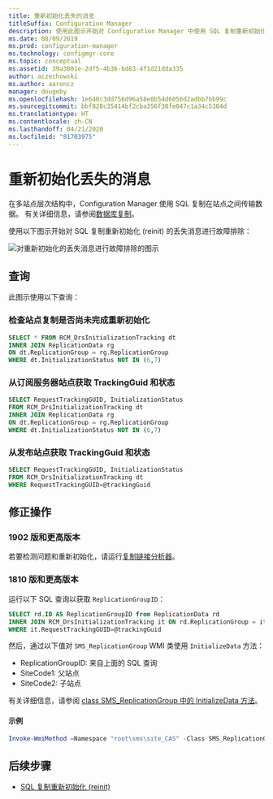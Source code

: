 ```yaml
---
title: 重新初始化丢失的消息
titleSuffix: Configuration Manager
description: 使用此图示开始对 Configuration Manager 中使用 SQL 复制重新初始化丢失的消息进行故障排除
ms.date: 08/09/2019
ms.prod: configuration-manager
ms.technology: configmgr-core
ms.topic: conceptual
ms.assetid: 39a3001e-2df5-4b36-bd83-4f1d21dda335
author: aczechowski
ms.author: aaroncz
manager: dougeby
ms.openlocfilehash: 1e640c3dd756d96a58e8b54d6056d2adbb7bb99c
ms.sourcegitcommit: bbf820c35414bf2cba356f30fe047c1a34c5384d
ms.translationtype: HT
ms.contentlocale: zh-CN
ms.lasthandoff: 04/21/2020
ms.locfileid: "81703975"
---
```

# <a name="reinit-missing-message"></a>重新初始化丢失的消息

在多站点层次结构中，Configuration Manager 使用 SQL 复制在站点之间传输数据。 有关详细信息，请参阅[数据库复制](../../../plan-design/hierarchy/database-replication.md)。

使用以下图示开始对 SQL 复制重新初始化 (reinit) 的丢失消息进行故障排除：

![对重新初始化的丢失消息进行故障排除的图示](media/reinit-missing-message.svg)

## <a name="queries"></a>查询

此图示使用以下查询：

### <a name="check-if-site-replication-hasnt-finished-reinit"></a>检查站点复制是否尚未完成重新初始化

```sql
SELECT * FROM RCM_DrsInitializationTracking dt
INNER JOIN ReplicationData rg
ON dt.ReplicationGroup = rg.ReplicationGroup
WHERE dt.InitializationStatus NOT IN (6,7)
```

### <a name="get-the-trackingguid--status-from-subscriber-site"></a>从订阅服务器站点获取 TrackingGuid 和状态

```sql
SELECT RequestTrackingGUID, InitializationStatus
FROM RCM_DrsInitializationTracking dt
INNER JOIN ReplicationData rg
ON dt.ReplicationGroup = rg.ReplicationGroup
WHERE dt.InitializationStatus NOT IN (6,7)
```

### <a name="get-the-trackingguid--status-from-the-publishing-site"></a>从发布站点获取 TrackingGuid 和状态

```sql
SELECT RequestTrackingGUID, InitializationStatus
FROM RCM_DrsInitializationTracking dt
WHERE RequestTrackingGUID=@trackingGuid
```

## <a name="remediation-actions"></a>修正操作

### <a name="version-1902-and-later"></a>1902 版和更高版本

若要检测问题和重新初始化，请运行[复制链接分析器](../monitor-replication.md#BKMK_RLA)。

### <a name="version-1810-and-earlier"></a>1810 版和更高版本

运行以下 SQL 查询以获取 `ReplicationGroupID`：

```sql
SELECT rd.ID AS ReplicationGroupID from ReplicationData rd
INNER JOIN RCM_DrsInitializationTracking it ON rd.ReplicationGroup = it.ReplicationGroup
WHERE it.RequestTrackingGUID=@trackingGuid
```

然后，通过以下值对 `SMS_ReplicationGroup` WMI 类使用 `InitializeData` 方法：

- ReplicationGroupID: 来自上面的 SQL 查询
- SiteCode1: 父站点
- SiteCode2: 子站点

有关详细信息，请参阅 [class SMS_ReplicationGroup 中的 InitializeData 方法](../../../../develop/reference/core/servers/configure/initializedata-method-in-class-sms_replicationgroup.md)。

#### <a name="example"></a>示例

```PowerShell
Invoke-WmiMethod –Namespace "root\sms\site_CAS" -Class SMS_ReplicationGroup –Name InitializeData -ArgumentList "20", "CAS", "PR1"
```

## <a name="next-steps"></a>后续步骤

- [SQL 复制重新初始化 (reinit)](sql-replication-reinit.md)
